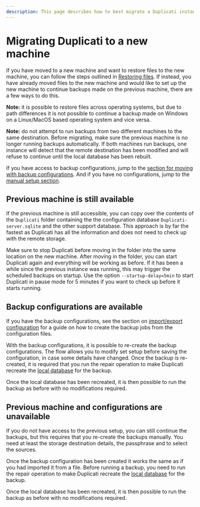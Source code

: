 ```yaml
---
description: This page describes how to best migrate a Duplicati instance to a new machine
---
```


# Migrating Duplicati to a new machine

If you have moved to a new machine and want to restore files to the new machine, you can follow the steps outlined in [Restoring files](../getting-started/restoring-files.md). If instead, you have already moved files to the new machine and would like to set up the new machine to continue backups made on the previous machine, there are a few ways to do this.

**Note:** it is possible to restore files across operating systems, but due to path differences it is not possible to continue a backup made on Windows on a Linux/MacOS based operating system and vice versa.

**Note:** do not attempt to run backups from two different machines to the same destination. Before migrating, make sure the previous machine is no longer running backups automatically. If both machines run backups, one instance will detect that the remote destination has been modified and will refuse to continue until the local database has been rebuilt.

If you have access to backup configurations, jump to the [section for moving with backup configurations](migrating-duplicati-to-a-new-machine.md#backup-configurations-are-available). And if you have no configurations, jump to the [manual setup section](migrating-duplicati-to-a-new-machine.md#previous-machine-and-configurations-are-unavailable).

## Previous machine is still available

If the previous machine is still accessible, you can copy over the contents of the `Duplicati` folder containing the the configuration database `Duplicati-server.sqlite` and the other support database. This approach is by far the fastest as Duplicati has all the information and does not need to check up with the remote storage.

Make sure to stop Duplicati before moving in the folder into the same location on the new machine. After moving in the folder, you can start Duplicati again and everything will be working as before. If it has been a while since the previous instance was running, this may trigger the scheduled backups on startup. Use the option `--startup-delay=5min` to start Duplicati in pause mode for 5 minutes if you want to check up before it starts running.

## Backup configurations are available

If you have the backup configurations, see the section on [import/export configuration](import-and-export-backup-configurations.md) for a guide on how to create the backup jobs from the configuration files.

With the backup configurations, it is possible to re-create the backup configurations. The flow allows you to modify set setup before saving the configuration, in case some details have changed. Once the backup is re-created, it is required that you run the repair operation to make Duplicati recreate the [local database](the-local-database.md) for the backup.

Once the local database has been recreated, it is then possible to run the backup as before with no modifications required.

## Previous machine and configurations are unavailable

If you do not have access to the previous setup, you can still continue the backups, but this requires that you re-create the backups manually. You need at least the storage destination details, the passphrase and to select the sources.

Once the backup configuration has been created it works the same as if you had imported it from a file. Before running a backup, you need to run the repair operation to make Duplicati recreate the [local database](the-local-database.md) for the backup.

Once the local database has been recreated, it is then possible to run the backup as before with no modifications required.
